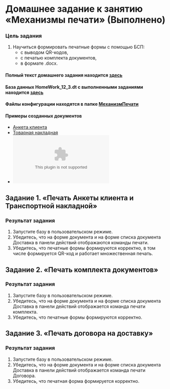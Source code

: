 # Домашнее задание к занятию «Механизмы печати» (Выполнено)

### Цель задания

1. Научиться формировать печатные формы с помощью БСП:
    - с выводом QR-кодов,
    - с печатью комплекта документов,
    - в формате .docx.

#### Полный текст домашнего задания находится [здесь](https://github.com/ObzhigalovSV/Netology_PrintingMechanisms/blob/main/homework-12-3.md)
#### База данных HomeWork_12_3.dt с выполненными заданиями находится [здесь](https://github.com/ObzhigalovSV/Netology_PrintingMechanisms/releases/tag/HomeWork_12_3)
#### Файлы конфигурации находятся в папке [МеханизмПечати](https://github.com/ObzhigalovSV/Netology_PrintingMechanisms/tree/main/%D0%9C%D0%B5%D1%85%D0%B0%D0%BD%D0%B8%D0%B7%D0%BC%D0%9F%D0%B5%D1%87%D0%B0%D1%82%D0%B8)
####  Примеры созданных документов 
- [Анкета клиента](https://github.com/ObzhigalovSV/Netology_PrintingMechanisms/blob/main/%D0%90%D0%BD%D0%BA%D0%B5%D1%82%D0%B0%20%D0%BA%D0%BB%D0%B8%D0%B5%D0%BD%D1%82%D0%B0%20%E2%84%96%201%20%D0%BE%D1%82%2014.02.2024.pdf)
- [Товарная накладная](https://github.com/ObzhigalovSV/Netology_PrintingMechanisms/blob/main/%D0%A2%D0%BE%D0%B2%D0%B0%D1%80%D0%BD%D0%B0%D1%8F%20%D0%BD%D0%B0%D0%BA%D0%BB%D0%B0%D0%B4%D0%BD%D0%B0%D1%8F%20%E2%84%96%202%20%D0%BE%D1%82%2014.02.2024.pdf)
- ![Форма договора](https://github.com/ObzhigalovSV/Netology_PrintingMechanisms/blob/main/%D0%9F%D0%B5%D1%87%D0%B0%D1%82%D0%BD%D0%B0%D1%8F%20%D1%84%D0%BE%D1%80%D0%BC%D0%B0%20%D0%B4%D0%BE%D0%B3%D0%BE%D0%B2%D0%BE%D1%80%D0%B0.docx)
## Задание 1. «Печать Анкеты клиента и Транспортной накладной»

### Результат задания
1. Запустите базу в пользовательском режиме.
2. Убедитесь, что на форме документа и на форме списка документа Доставка в панели действий отображаются команды печати.
3. Убедитесь, что печатные формы формируются корректно, в том числе формируется QR-код и работает множественная печать.


## Задание 2. «Печать комплекта документов»

### Результат задания
1. Запустите базу в пользовательском режиме.
2. Убедитесь, что на форме документа и на форме списка документа Доставка в панели действий отображается команда печати комплекта.
3. Убедитесь, что печатные формы формируются корректно.


## Задание 3. «Печать договора на доставку»
### Результат задания
1. Запустите базу в пользовательском режиме.
2. Убедитесь, что на форме документа и на форме списка документа Доставка в панели действий отображается команда печати Договора.
3. Убедитесь, что печатная форма формируется корректно.
